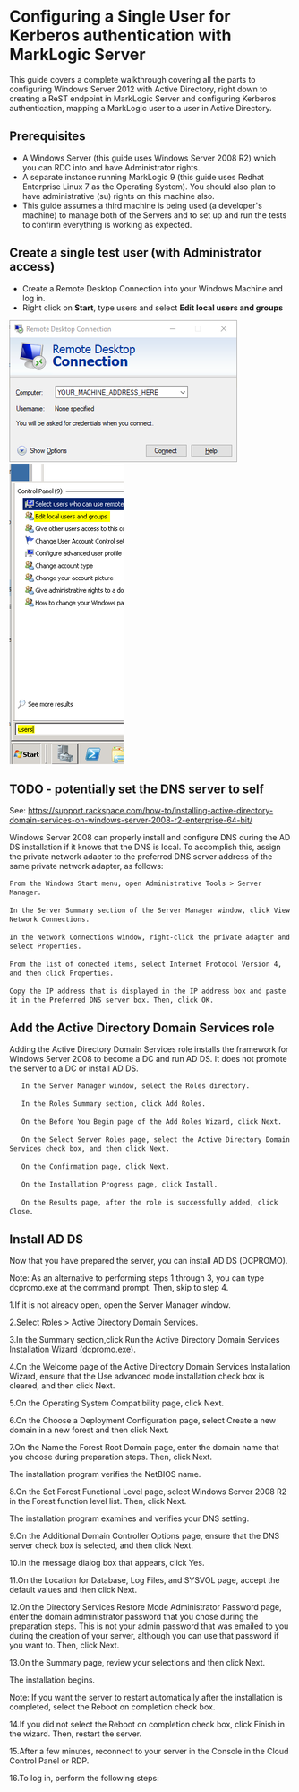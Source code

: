 # Configuring a Single User for Kerberos authentication with MarkLogic Server

This guide covers a complete walkthrough covering all the parts to configuring Windows Server 2012 with Active Directory, right down to creating a ReST endpoint in MarkLogic Server and configuring Kerberos authentication, mapping a MarkLogic user to a user in Active Directory.

## Prerequisites
- A Windows Server (this guide uses Windows Server 2008 R2) which you can RDC into and have Administrator rights.
- A separate instance running MarkLogic 9 (this guide uses Redhat Enterprise Linux 7 as the Operating System).  You should also plan to have administrative (su) rights on this machine also.
- This guide assumes a third machine is being used (a developer's machine) to manage both of the Servers and to set up and run the tests to confirm everything is working as expected.

## Create a single test user (with Administrator access)

- Create a Remote Desktop Connection into your Windows Machine and log in.
- Right click on **Start**, type users and select **Edit local users and groups**

![RDC Connection](src/main/resources/images/runthrough/1_rdc_connect.png)
![](src/main/resources/images/runthrough2k8/2_user_management.png)

## TODO - potentially set the DNS server to self

See: https://support.rackspace.com/how-to/installing-active-directory-domain-services-on-windows-server-2008-r2-enterprise-64-bit/

Windows Server 2008 can properly install and configure DNS during the AD DS installation if it knows that the DNS is local. To accomplish this, assign the private network adapter to the preferred DNS server address of the same private network adapter, as follows:

    From the Windows Start menu, open Administrative Tools > Server Manager.

    In the Server Summary section of the Server Manager window, click View Network Connections.

    In the Network Connections window, right-click the private adapter and select Properties.

    From the list of conected items, select Internet Protocol Version 4, and then click Properties.

    Copy the IP address that is displayed in the IP address box and paste it in the Preferred DNS server box. Then, click OK.


## Add the Active Directory Domain Services role
   
Adding the Active Directory Domain Services role installs the framework for Windows Server 2008 to become a DC and run AD DS. It does not promote the server to a DC or install AD DS.
   
       In the Server Manager window, select the Roles directory.
   
       In the Roles Summary section, click Add Roles.
   
       On the Before You Begin page of the Add Roles Wizard, click Next.
   
       On the Select Server Roles page, select the Active Directory Domain Services check box, and then click Next.
   
       On the Confirmation page, click Next.
   
       On the Installation Progress page, click Install.
   
       On the Results page, after the role is successfully added, click Close.

## Install AD DS

Now that you have prepared the server, you can install AD DS (DCPROMO).

Note: As an alternative to performing steps 1 through 3, you can type dcpromo.exe at the command prompt. Then, skip to step 4.

1.If it is not already open, open the Server Manager window.


2.Select Roles > Active Directory Domain Services.


3.In the Summary section,click Run the Active Directory Domain Services Installation Wizard (dcpromo.exe).


4.On the Welcome page of the Active Directory Domain Services Installation Wizard, ensure that the Use advanced mode installation check box is cleared, and then click Next.


5.On the Operating System Compatibility page, click Next.


6.On the Choose a Deployment Configuration page, select Create a new domain in a new forest and then click Next.


7.On the Name the Forest Root Domain page, enter the domain name that you choose during preparation steps. Then, click Next.

The installation program verifies the NetBIOS name.


8.On the Set Forest Functional Level page, select Windows Server 2008 R2 in the Forest function level list. Then, click Next.

The installation program examines and verifies your DNS setting.


9.On the Additional Domain Controller Options page, ensure that the DNS server check box is selected, and then click Next.


10.In the message dialog box that appears, click Yes.


11.On the Location for Database, Log Files, and SYSVOL page, accept the default values and then click Next.


12.On the Directory Services Restore Mode Administrator Password page, enter the domain administrator password that you chose during the preparation steps. This is not your admin password that was emailed to you during the creation of your server, although you can use that password if you want to. Then, click Next.


13.On the Summary page, review your selections and then click Next.

The installation begins.

Note: If you want the server to restart automatically after the installation is completed, select the Reboot on completion check box.


14.If you did not select the Reboot on completion check box, click Finish in the wizard. Then, restart the server.


15.After a few minutes, reconnect to your server in the Console in the Cloud Control Panel or RDP.


16.To log in, perform the following steps:

